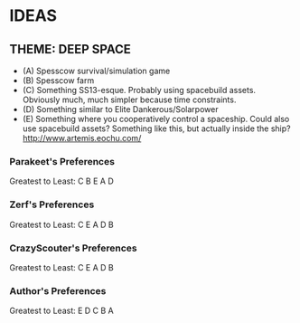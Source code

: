 # IDEAS

## THEME: DEEP SPACE

- (A) Spesscow survival/simulation game
- (B) Spesscow farm
- (C) Something SS13-esque. Probably using spacebuild assets. Obviously much, much simpler because time constraints.
- (D) Something similar to Elite Dankerous/Solarpower
- (E) Something where you cooperatively control a spaceship. Could also use spacebuild assets? Something like this, but actually inside the ship? http://www.artemis.eochu.com/

### Parakeet's Preferences
Greatest to Least: C B E A D

### Zerf's Preferences
Greatest to Least: C E A D B

### CrazyScouter's Preferences
Greatest to Least: C E A D B

### Author's Preferences
Greatest to Least: E D C B A
